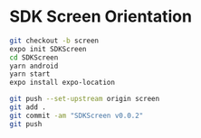# SDK Screen Orientation

```bash
git checkout -b screen
expo init SDKScreen
cd SDKScreen
yarn android
yarn start
expo install expo-location
```

```bash
git push --set-upstream origin screen
git add .
git commit -am "SDKScreen v0.0.2"
git push
```
